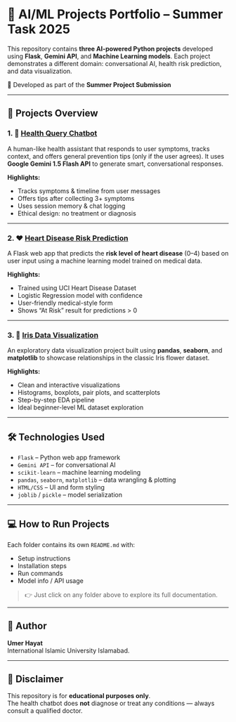 # 🧠 AI/ML Projects Portfolio – Summer Task 2025

This repository contains **three AI-powered Python projects** developed using **Flask**, **Gemini API**, and **Machine Learning models**. Each project demonstrates a different domain: conversational AI, health risk prediction, and data visualization.

📍 Developed as part of the **Summer Project Submission** 

---

## 📁 Projects Overview

### 1. 🤖 [Health Query Chatbot](./health-query-chatbot)

A human-like health assistant that responds to user symptoms, tracks context, and offers general prevention tips (only if the user agrees). It uses **Google Gemini 1.5 Flash API** to generate smart, conversational responses.

**Highlights:**
- Tracks symptoms & timeline from user messages
- Offers tips after collecting 3+ symptoms
- Uses session memory & chat logging
- Ethical design: no treatment or diagnosis

---

### 2. ❤️ [Heart Disease Risk Prediction](./Heart-Disease-Risk-Prediction)

A Flask web app that predicts the **risk level of heart disease** (0–4) based on user input using a machine learning model trained on medical data.

**Highlights:**
- Trained using UCI Heart Disease Dataset
- Logistic Regression model with confidence
- User-friendly medical-style form
- Shows “At Risk” result for predictions > 0

---

### 3. 🌸 [Iris Data Visualization](./iris-data-visualization)

An exploratory data visualization project built using **pandas**, **seaborn**, and **matplotlib** to showcase relationships in the classic Iris flower dataset.

**Highlights:**
- Clean and interactive visualizations
- Histograms, boxplots, pair plots, and scatterplots
- Step-by-step EDA pipeline
- Ideal beginner-level ML dataset exploration

---

## 🛠️ Technologies Used

- `Flask` – Python web app framework  
- `Gemini API` – for conversational AI  
- `scikit-learn` – machine learning modeling  
- `pandas`, `seaborn`, `matplotlib` – data wrangling & plotting  
- `HTML/CSS` – UI and form styling  
- `joblib` / `pickle` – model serialization  

---

## 💻 How to Run Projects

Each folder contains its own `README.md` with:
- Setup instructions
- Installation steps
- Run commands
- Model info / API usage

> 👉 Just click on any folder above to explore its full documentation.

---

## 📌 Author

**Umer Hayat**   
International Islamic University Islamabad.  

---

## 📢 Disclaimer

This repository is for **educational purposes only**.  
The health chatbot does **not** diagnose or treat any conditions — always consult a qualified doctor.

